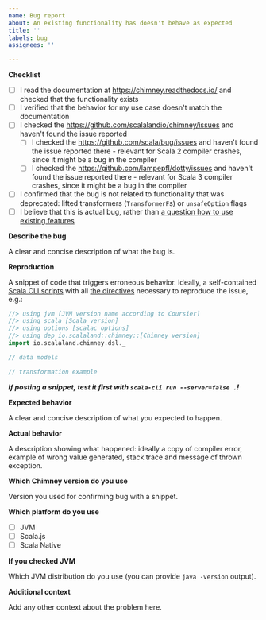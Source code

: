 ```yaml
---
name: Bug report
about: An existing functionality has doesn't behave as expected
title: ''
labels: bug
assignees: ''

---
```


**Checklist**

- [ ] I read the documentation at https://chimney.readthedocs.io/ and checked that the functionality exists
- [ ] I verified that the behavior for my use case doesn't match the documentation
- [ ] I checked the https://github.com/scalalandio/chimney/issues and haven't found the issue reported
  - [ ] I checked the https://github.com/scala/bug/issues and haven't found the issue reported there - relevant for Scala 2 compiler crashes, since it might be a bug in the compiler
  - [ ] I checked the https://github.com/lampepfl/dotty/issues and haven't found the issue reported there - relevant for Scala 3 compiler crashes, since it might be a bug in the compiler 
- [ ] I confirmed that the bug is not related to functionality that was deprecated: lifted transformers (`TransformerF`s) or `unsafeOption` flags
- [ ] I believe that this is actual bug, rather than [a question how to use existing features](https://github.com/scalalandio/chimney/discussions)

**Describe the bug**

A clear and concise description of what the bug is.

**Reproduction**

A snippet of code that triggers erroneous behavior. Ideally, a self-contained
[Scala CLI scripts](https://scala-cli.virtuslab.org/docs/guides/scripts) with all 
[the directives](https://scala-cli.virtuslab.org/docs/reference/directives/#using-directives) necessary to reproduce
the issue, e.g.:

```scala
//> using jvm [JVM version name according to Coursier]
//> using scala [Scala version]
//> using options [scalac options]
//> using dep io.scalaland::chimney::[Chimney version]
import io.scalaland.chimney.dsl._

// data models

// transformation example
```

***If posting a snippet, test it first with `scala-cli run --server=false .`!***

**Expected behavior**

A clear and concise description of what you expected to happen.

**Actual behavior**

A description showing what happened: ideally a copy of compiler error, example of wrong value generated, stack trace and message of thrown exception.

**Which Chimney version do you use**

Version you used for confirming bug with a snippet.

**Which platform do you use**

- [ ] JVM
- [ ] Scala.js
- [ ] Scala Native

**If you checked JVM**

Which JVM distribution do you use (you can provide `java -version` output).

**Additional context**

Add any other context about the problem here.
